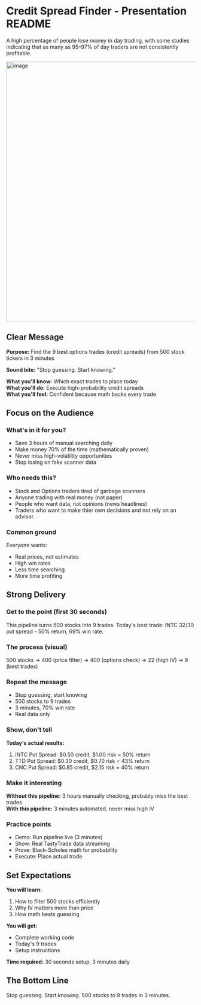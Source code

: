 # Credit Spread Finder - Presentation README

A high percentage of people lose money in day trading, with some studies indicating that as many as 95–97% of day traders are not consistently profitable. 

<img width="1234" height="692" alt="image" src="https://github.com/user-attachments/assets/0b336dbf-38f7-4847-a7c5-e39a6ffae32b" />


## Clear Message

**Purpose:** Find the 9 best options trades (credit spreads) from 500 stock tickers in 3 minutes

**Sound bite:** "Stop guessing. Start knowing."

**What you'll know:** Which exact trades to place today  
**What you'll do:** Execute high-probability credit spreads  
**What you'll feel:** Confident because math backs every trade

## Focus on the Audience

### What's in it for you?
- Save 3 hours of manual searching daily
- Make money 70% of the time (mathematically proven)
- Never miss high-volatility opportunities
- Stop losing on fake scanner data

### Who needs this?
- Stock and Options traders tired of garbage scanners
- Anyone trading with real money (not paper)
- People who want data, not opinions (news headlines)
- Traders who want to make thier own decisions and not rely on an advisor. 

### Common ground
Everyone wants:
- Real prices, not estimates
- High win rates
- Less time searching
- More time profiting

## Strong Delivery

### Get to the point (first 30 seconds)
This pipeline turns 500 stocks into 9 trades. Today's best trade: INTC $32/$30 put spread - 50% return, 69% win rate.

### The process (visual)
500 stocks → 400 (price filter) → 400 (options check) → 22 (high IV) → 9 (best trades)

### Repeat the message
- Stop guessing, start knowing
- 500 stocks to 9 trades
- 3 minutes, 70% win rate
- Real data only

### Show, don't tell
**Today's actual results:**
1. INTC Put Spread: $0.50 credit, $1.00 risk = 50% return
2. TTD Put Spread: $0.30 credit, $0.70 risk = 43% return  
3. CNC Put Spread: $0.85 credit, $2.15 risk = 40% return

### Make it interesting
**Without this pipeline:** 3 hours manually checking, probably miss the best trades  
**With this pipeline:** 3 minutes automated, never miss high IV

### Practice points
- Demo: Run pipeline live (3 minutes)
- Show: Real TastyTrade data streaming
- Prove: Black-Scholes math for probability
- Execute: Place actual trade

## Set Expectations

**You will learn:**
1. How to filter 500 stocks efficiently
2. Why IV matters more than price
3. How math beats guessing

**You will get:**
- Complete working code
- Today's 9 trades
- Setup instructions

**Time required:** 30 seconds setup, 3 minutes daily

## The Bottom Line
Stop guessing. Start knowing. 500 stocks to 9 trades in 3 minutes.
